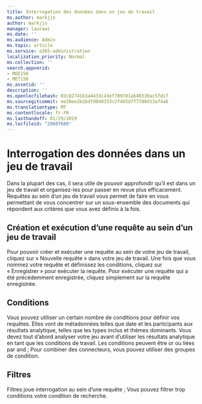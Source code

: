 ```yaml
---
title: Interrogation des données dans un jeu de travail
ms.author: markjjo
author: markjjo
manager: laurawi
ms.date: ''
ms.audience: Admin
ms.topic: article
ms.service: o365-administration
localization_priority: Normal
ms.collection: ''
search.appverid:
- MOE150
- MET150
ms.assetid: ''
description: ''
ms.openlocfilehash: 03c82741b3a4433c43ef709701ab40330ac5fd1f
ms.sourcegitcommit: ee28ee2b2bdfd049333c2f495d7f7780d13af4a6
ms.translationtype: MT
ms.contentlocale: fr-FR
ms.lasthandoff: 01/29/2019
ms.locfileid: "29607680"
---
```

# <a name="querying-data-in-a-working-set"></a>Interrogation des données dans un jeu de travail

Dans la plupart des cas, il sera utile de pouvoir approfondir qu’il est dans un jeu de travail et organisez-les pour passer en revue plus efficacement. Requêtes au sein d’un jeu de travail vous permet de faire en vous permettant de vous concentrer sur un sous-ensemble des documents qui répondent aux critères que vous avez définis à la fois.

## <a name="creating-and-running-a-query-within-a-working-set"></a>Création et exécution d’une requête au sein d’un jeu de travail

Pour pouvoir créer et exécuter une requête au sein de votre jeu de travail, cliquez sur « Nouvelle requête » dans votre jeu de travail. Une fois que vous nommez votre requête et définissez les conditions, cliquez sur « Enregistrer » pour exécuter la requête. Pour exécuter une requête qui a été précédemment enregistrée, cliquez simplement sur la requête enregistrée.

## <a name="conditions"></a>Conditions

Vous pouvez utiliser un certain nombre de conditions pour définir vos requêtes. Elles vont de métadonnées telles que date et les participants aux résultats analytique, telles que les types inclus et thèmes dominants. Vous devez tout d’abord analyser votre jeu avant d’utiliser les résultats analytique en tant que les conditions de travail. Les conditions peuvent être or ou liées par and ; Pour combiner des connecteurs, vous pouvez utiliser des groupes de condition.

## <a name="filters"></a>Filtres
Filtres joue interrogation au sein d’une requête ; Vous pouvez filtrer trop conditions votre condition de recherche.


